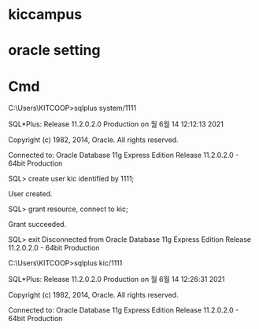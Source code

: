 # kiccampus

# oracle setting

# Cmd
C:\Users\KITCOOP>sqlplus system/1111

SQL*Plus: Release 11.2.0.2.0 Production on 월 6월 14 12:12:13 2021

Copyright (c) 1982, 2014, Oracle.  All rights reserved.


Connected to:
Oracle Database 11g Express Edition Release 11.2.0.2.0 - 64bit Production

SQL> create user kic identified by 1111;

User created.

SQL> grant resource, connect to kic;

Grant succeeded.

SQL> exit
Disconnected from Oracle Database 11g Express Edition Release 11.2.0.2.0 - 64bit Production

C:\Users\KITCOOP>sqlplus kic/1111

SQL*Plus: Release 11.2.0.2.0 Production on 월 6월 14 12:26:31 2021

Copyright (c) 1982, 2014, Oracle.  All rights reserved.


Connected to:
Oracle Database 11g Express Edition Release 11.2.0.2.0 - 64bit Production
